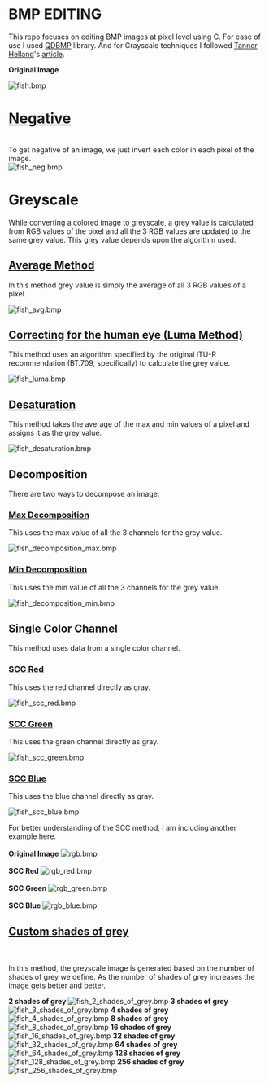 # BMP EDITING

This repo focuses on editing BMP images at pixel level using C. For ease of use I used <a href="http://qdbmp.sourceforge.net/">QDBMP</a> library. And for Grayscale techniques I followed <a href="https://github.com/tannerhelland">Tanner Helland</a>'s <a href="http://www.tannerhelland.com/3643/grayscale-image-algorithm-vb6/">article</a>.

<b>Original Image</b>

![fish.bmp](src/Inputs/fish.bmp?raw=true "Fish.bmp")

<a href="https://github.com/SRIpandu1729/BMP-EDITING/blob/50ad32632ec124878991ebb7e5ee40563ed929fe/src/mian.c#L18"><h1>Negative</h1></a><br>To get negative of an image, we just invert each color in each pixel of the image.</br>
![fish_neg.bmp](src/Outputs/fish_neg.bmp?raw=true "Fish Negative.bmp")

<h1>Greyscale</h1>
While converting a colored image to greyscale, a grey value is calculated from RGB values of the pixel and all the 3 RGB values are updated to the same grey value. This grey value depends upon the algorithm used.
<h2><a href="https://github.com/SRIpandu1729/BMP-EDITING/blob/50ad32632ec124878991ebb7e5ee40563ed929fe/src/mian.c#L29">Average Method</a></h2>
In this method grey value is simply the average of all 3 RGB values of a pixel.

![fish_avg.bmp](src/Outputs/fish_avg.bmp?raw=true "Fish Average.bmp")

<h2><a href="https://github.com/SRIpandu1729/BMP-EDITING/blob/50ad32632ec124878991ebb7e5ee40563ed929fe/src/mian.c#L42">Correcting for the human eye (Luma Method)</a></h2>
This method uses an algorithm specified by the original ITU-R recommendation (BT.709, specifically) to calculate the grey value.

![fish_luma.bmp](src/Outputs/fish_luma.bmp?raw=true "Fish Luma.bmp")

<h2><a href="https://github.com/SRIpandu1729/BMP-EDITING/blob/50ad32632ec124878991ebb7e5ee40563ed929fe/src/mian.c#L55">Desaturation</a></h2>
This method takes the average of the max and min values of a pixel and assigns it as the grey value.

![fish_desaturation.bmp](src/Outputs/fish_desaturation.bmp?raw=true "Fish Desaturation.bmp")

<h2>Decomposition</h2>
There are two ways to decompose an image.
<h3><a href="https://github.com/SRIpandu1729/BMP-EDITING/blob/50ad32632ec124878991ebb7e5ee40563ed929fe/src/mian.c#L68">Max Decomposition</a></h3>
This uses the max value of all the 3 channels for the grey value.

![fish_decomposition_max.bmp](src/Outputs/fish_decomposition_max.bmp?raw=true "Fish Decomposition Max.bmp")
<h3><a href="https://github.com/SRIpandu1729/BMP-EDITING/blob/50ad32632ec124878991ebb7e5ee40563ed929fe/src/mian.c#L81">Min Decomposition</a></h3>
This uses the min value of all the 3 channels for the grey value.

![fish_decomposition_min.bmp](src/Outputs/fish_decomposition_min.bmp?raw=true "Fish Decomposition Min.bmp")

<h2>Single Color Channel</h2>
This method uses data from a single color channel.
<h3><a href="https://github.com/SRIpandu1729/BMP-EDITING/blob/50ad32632ec124878991ebb7e5ee40563ed929fe/src/mian.c#L94">SCC Red</a></h3>
This uses the red channel directly as gray.

![fish_scc_red.bmp](src/Outputs/fish_scc_red.bmp?raw=true "Fish SCC Red.bmp")
<h3><a href="https://github.com/SRIpandu1729/BMP-EDITING/blob/50ad32632ec124878991ebb7e5ee40563ed929fe/src/mian.c#L107">SCC Green</a></h3>
This uses the green channel directly as gray.

![fish_scc_green.bmp](src/Outputs/fish_scc_green.bmp?raw=true "Fish SCC Green.bmp")
<h3><a href="https://github.com/SRIpandu1729/BMP-EDITING/blob/50ad32632ec124878991ebb7e5ee40563ed929fe/src/mian.c#L120">SCC Blue</a></h3>
This uses the blue channel directly as gray.

![fish_scc_blue.bmp](src/Outputs/fish_scc_blue.bmp?raw=true "Fish SCC Blue.bmp")

For better understanding of the SCC method, I am including another example here.
<br></br><b>Original Image</b>
![rgb.bmp](src/Inputs/rgb.bmp?raw=true "RGB.bmp")
<br></br><b>SCC Red</b>
![rgb_red.bmp](src/Outputs/rgb_red.bmp?raw=true "RGB Red.bmp")
<br></br><b>SCC Green</b>
![rgb_green.bmp](src/Outputs/rgb_green.bmp?raw=true "RGB Green.bmp")
<br></br><b>SCC Blue</b>
![rgb_blue.bmp](src/Outputs/rgb_blue.bmp?raw=true "RGB Blue.bmp")

<h2><a href="https://github.com/SRIpandu1729/BMP-EDITING/blob/50ad32632ec124878991ebb7e5ee40563ed929fe/src/mian.c#L133">Custom shades of grey</a></h2>
<br></br>In this method, the greyscale image is generated based on the number of shades of grey we define.
As the number of shades of grey increases the image gets better and better.

<b>2 shades of grey</b>
![fish_2_shades_of_grey.bmp](src/Outputs/fish_2_shades_of_grey.bmp?raw=true "FISH 2 Shades of Grey.bmp")
<b>3 shades of grey</b>
![fish_3_shades_of_grey.bmp](src/Outputs/fish_3_shades_of_grey.bmp?raw=true "FISH 3 Shades of Grey.bmp")
<b>4 shades of grey</b>
![fish_4_shades_of_grey.bmp](src/Outputs/fish_4_shades_of_grey.bmp?raw=true "FISH 4 Shades of Grey.bmp")
<b>8 shades of grey</b>
![fish_8_shades_of_grey.bmp](src/Outputs/fish_8_shades_of_grey.bmp?raw=true "FISH 8 Shades of Grey.bmp")
<b>16 shades of grey</b>
![fish_16_shades_of_grey.bmp](src/Outputs/fish_16_shades_of_grey.bmp?raw=true "FISH 16 Shades of Grey.bmp")
<b>32 shades of grey</b>
![fish_32_shades_of_grey.bmp](src/Outputs/fish_32_shades_of_grey.bmp?raw=true "FISH 32 Shades of Grey.bmp")
<b>64 shades of grey</b>
![fish_64_shades_of_grey.bmp](src/Outputs/fish_64_shades_of_grey.bmp?raw=true "FISH 64 Shades of Grey.bmp")
<b>128 shades of grey</b>
![fish_128_shades_of_grey.bmp](src/Outputs/fish_128_shades_of_grey.bmp?raw=true "FISH 128 Shades of Grey.bmp")
<b>256 shades of grey</b>
![fish_256_shades_of_grey.bmp](src/Outputs/fish_256_shades_of_grey.bmp?raw=true "FISH 256 Shades of Grey.bmp")
